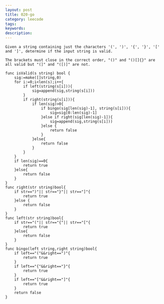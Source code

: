 ```yaml
---
layout: post
title: 020-go
category: leecode
tags: 
keywords: 
description: 
---
```


    Given a string containing just the characters '(', ')', '{', '}', '[' and ']', determine if the input string is valid.
    
    The brackets must close in the correct order, "()" and "()[]{}" are all valid but "(]" and "([)]" are not.
    
    func isValid(s string) bool {
    	sig:=make([]string,0)
    	for i:=0;i<len(s);i++{
    		if left(string(s[i])){
    			sig=append(sig,string(s[i]))
    		}
    		if right(string(s[i])){
    			if len(sig)>0{
    				if bingo(sig[len(sig)-1], string(s[i])){
    					sig=sig[0:len(sig)-1]
    				}else if right(sig[len(sig)-1]){
    					sig=append(sig,string(s[i]))
    				}else {
    					return false
    				}
    			}else{
    				return false
    			}
    		}
    	}
    	if len(sig)==0{
    		return true
    	}else{
    		return false
    	}
    }
    func right(str string)bool{
    	if str==")"|| str=="}"|| str=="]"{
    		return true
    	}else {
    		return false
    	}
    }
    func left(str string)bool{
    	if str=="("|| str=="{"|| str=="["{
    		return true
    	}else{
    		return false
    	}
    }
    func bingo(left string,right string)bool{
    	if left=="("&&right==")"{
    		return true
    	}
    	if left=="{"&&right=="}"{
    		return true
    	}
    	if left=="["&&right=="]"{
    		return true
    	}
    	return false
    }
